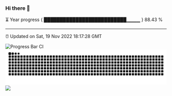 ### Hi there 👋

⏳ Year progress { ██████████████████████████▁▁▁▁ } 88.43 %

---

⏰ Updated on Sat, 19 Nov 2022 18:17:28 GMT

![Progress Bar CI](https://github.com/liununu/liununu/workflows/Progress%20Bar%20CI/badge.svg)![](https://raw.githubusercontent.com/L1cardo/L1cardo/main/assets/github-contribution-grid-snake.svg)![](https://raw.githubusercontent.com/seesaws/seesaws/main/assets/github-contribution-grid-snake.svg)
